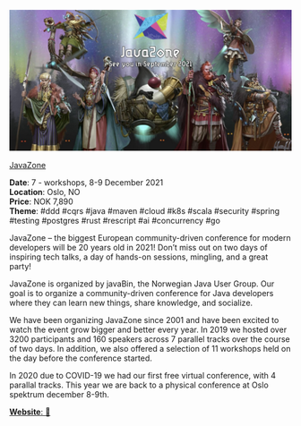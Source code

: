 ![JavaZone](./JavaZone.jpg?raw=true, "JavaZone")

[JavaZone](https://2021.javazone.no/#/)


**Date**: 7 - workshops, 8-9 December 2021 \
**Location**: Oslo, NO \
**Price**: NOK 7,890 \
**Theme**: #ddd #cqrs #java #maven #cloud #k8s #scala #security #spring #testing #postgres #rust #rescript #ai #concurrency #go

JavaZone – the biggest European community-driven conference for modern developers will be 20 years old in 2021! Don’t miss out on two days of inspiring tech talks, a day of hands-on sessions, mingling, and a great party!

JavaZone is organized by javaBin, the Norwegian Java User Group. Our goal is to organize a community-driven conference for Java developers where they can learn new things, share knowledge, and socialize.

We have been organizing JavaZone since 2001 and have been excited to watch the event grow bigger and better every year. In 2019 we hosted over 3200 participants and 160 speakers across 7 parallel tracks over the course of two days. In addition, we also offered a selection of 11 workshops held on the day before the conference started.

In 2020 due to COVID-19 we had our first free virtual conference, with 4 parallal tracks. This year we are back to a physical conference at Oslo spektrum december 8-9th.


[**Website**: :link:](https://2021.javazone.no/#/)